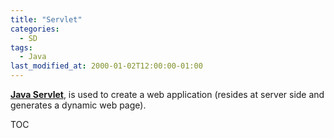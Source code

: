 ```yaml
---
title: "Servlet"
categories:
  - SD
tags:
  - Java
last_modified_at: 2000-01-02T12:00:00-01:00
---
```


**[Java Servlet](https://en.wikipedia.org/wiki/Jakarta_Servlet)**, is used to create a web application (resides at server side and generates a dynamic web page). 

TOC
